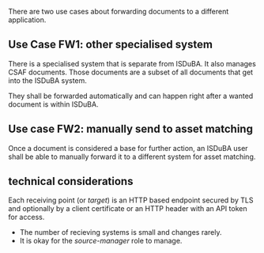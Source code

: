 There are two use cases about forwarding documents
to a different application.


## Use Case FW1: other specialised system

There is a specialised system that is separate from ISDuBA.
It also manages CSAF documents.
Those documents are a subset of all documents that get into the ISDuBA system.

They shall be forwarded automatically and
can happen right after a wanted document is within ISDuBA.


## Use case FW2: manually send to asset matching

Once a document is considered a base for further action,
an ISDuBA user shall be able to manually forward it to a different
system for asset matching.


## technical considerations

Each receiving point (or _target_) is an HTTP based endpoint
secured by TLS and optionally by a client certificate or
an HTTP header with an API token for access.

* The number of recieving systems is small and changes rarely.
* It is okay for the _source-manager_ role to manage.
